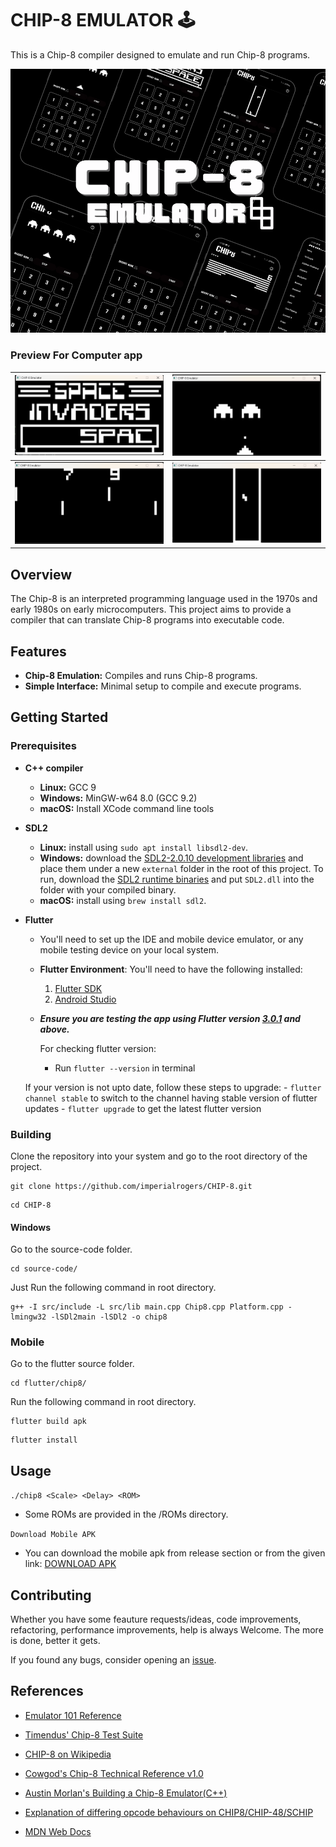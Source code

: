 # CHIP-8 EMULATOR 🕹️

This is a Chip-8 compiler designed to emulate and run Chip-8 programs.

![Chip8](images/Screenshot/CHIP8.png)

### Preview For Computer app
  |           ![Space Invaders](images/space-invaders.png)           |     ![Space Invaders Game](images/space-invaders-game.png)     |
| :--------------------------------------------: | :------------------------------------: |
| ![Soccer](images/soccer.png) | ![Tetris](images/Tetris.png) |



## Overview

The Chip-8 is an interpreted programming language used in the 1970s and early 1980s on early microcomputers. This project aims to provide a compiler that can translate Chip-8 programs into executable code.

## Features

- **Chip-8 Emulation:** Compiles and runs Chip-8 programs.
- **Simple Interface:** Minimal setup to compile and execute programs.

## Getting Started

### Prerequisites


- **C++ compiler**

  - **Linux:** GCC 9
  - **Windows:** MinGW-w64 8.0 (GCC 9.2)
  - **macOS:** Install XCode command line tools

- **SDL2**

  - **Linux:** install using `sudo apt install libsdl2-dev`.
  - **Windows:** download the [SDL2-2.0.10 development libraries](https://www.libsdl.org/download-2.0.php) and place them under a new `external` folder in the root of this project. To run, download the [SDL2 runtime binaries](https://www.libsdl.org/download-2.0.php) and put `SDL2.dll` into the folder with your compiled binary.
  - **macOS:** install using `brew install sdl2`.
 
- **Flutter**
  - You'll need to set up the IDE and mobile device emulator, or any mobile testing device on your local system.

  - **Flutter Environment**: You'll need to have the following installed:
      1. [Flutter SDK](https://flutter.dev/docs/get-started/install)
      2. [Android Studio](https://developer.android.com/studio)

  - ***Ensure you are testing the app using Flutter version [3.0.1](https://docs.flutter.dev/development/tools/sdk/releases?tab=windows) and above.***

    For checking flutter version:
      - Run `flutter --version` in terminal

  If your version is not upto date, follow these steps to upgrade:
      - `flutter channel stable` to switch to the channel having stable version of flutter updates
      - `flutter upgrade` to get the latest flutter version
    
### Building
Clone the repository into your system and go to the root directory of the project.
```console
git clone https://github.com/imperialrogers/CHIP-8.git
```

```console
cd CHIP-8
```

#### Windows

Go to the source-code folder.
```console
cd source-code/
```
Just Run the following command in root directory.

```console
g++ -I src/include -L src/lib main.cpp Chip8.cpp Platform.cpp -lmingw32 -lSDl2main -lSDl2 -o chip8
```

### Mobile
Go to the flutter source folder.
```console
cd flutter/chip8/
```
Run the following command in root directory.

```console
flutter build apk
```

```console
flutter install
```

## Usage

`./chip8 <Scale> <Delay> <ROM>`

- Some ROMs are provided in the /ROMs directory.

`Download Mobile APK`

- You can download the mobile apk from release section or from the given link: [DOWNLOAD APK](https://github.com/imperialrogers/CHIP-8/releases/download/v0.0.0-test/Chip8.apk)

## Contributing

Whether you have some feauture requests/ideas, code improvements, refactoring, performance improvements, help is always Welcome. The more is done, better it gets.

If you found any bugs, consider opening an [issue](https://github.com/imperialrogers/CHIP-8/issues/new).

## References

- [Emulator 101 Reference](http://emulator101.com/)

- [Timendus' Chip-8 Test Suite](https://github.com/Timendus/chip8-test-suite)
  
- [CHIP-8 on Wikipedia](https://en.wikipedia.org/wiki/CHIP-8)

- [Cowgod's Chip-8 Technical Reference v1.0](http://devernay.free.fr/hacks/chip8/C8TECH10.HTM)

- [Austin Morlan's Building a Chip-8 Emulator(C++)](https://austinmorlan.com/posts/chip8_emulator/#source-code)

- [Explanation of differing opcode behaviours on CHIP8/CHIP-48/SCHIP](https://www.reddit.com/r/programming/comments/3ca4ry/writing_a_chip8_interpreteremulator_in_c14_10/csuepjm/)

- [MDN Web Docs](https://developer.mozilla.org/en-US/docs/WebAssembly/C_to_wasm)
